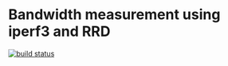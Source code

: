 # Bandwidth measurement using iperf3 and RRD
[![build status](https://secure.eisendle.net/ci/projects/1/status.png?ref=master)](https://secure.eisendle.net/ci/projects/1?ref=master)